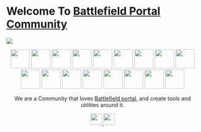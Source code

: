 # Welcome To [Battlefield Portal Community](https://discord.gg/caacPSxVre) 

<img src="https://cdn.discordapp.com/attachments/908104736455155762/916286253878624296/Banniere.png" />
<p  align="middle">
  <img src="https://user-images.githubusercontent.com/22869882/174158122-dbf2c550-3801-4d1d-bad9-60757980b11c.gif"  width="50" />
  <img src="https://cdn.discordapp.com/attachments/908104736455155762/936262252863033364/Icon_portal_library_tsprt.png"  width="50" />
  <img src="https://cdn.discordapp.com/attachments/908104736455155762/936262253085347910/Icons_portal.png"  width="50" />
  <img src="https://cdn.discordapp.com/attachments/908104736455155762/936262253316030474/Icons_prefabs.png"  width="50" />
  <img src="https://cdn.discordapp.com/attachments/908104736455155762/936262253508952104/Icons_template_video.png"  width="50" />
  <img src="https://cdn.discordapp.com/attachments/908104736455155762/936262253714477117/Icons_template.png"  width="50" />
  <img src="https://cdn.discordapp.com/attachments/908104736455155762/936262253970358282/multi.png"  width="50" />
  <img src="https://cdn.discordapp.com/attachments/908104736455155762/936262254293311518/rules.png"  width="50" />
  <img src="https://cdn.discordapp.com/attachments/908104736455155762/936262254486224896/solo.png"  width="50" />
  <img src="https://cdn.discordapp.com/attachments/908104736455155762/936262254687559790/submit.png"  width="50" />
  <img src="https://cdn.discordapp.com/attachments/908104736455155762/936262254926630933/trending.png"  width="50" />
  <img src="https://cdn.discordapp.com/attachments/908104736455155762/936262296588652584/coop.png"  width="50" />
  <img src="https://cdn.discordapp.com/attachments/908104736455155762/936262296806752276/Esport.png"  width="50" />
  <img src="https://cdn.discordapp.com/attachments/908104736455155762/936262297091977256/events.png"  width="50" />
  <img src="https://cdn.discordapp.com/attachments/908104736455155762/936262297259745280/featured.png"  width="50" />
  <img src="https://cdn.discordapp.com/attachments/908104736455155762/936262297259745280/featured.png"  width="50" />
  <img src="https://cdn.discordapp.com/attachments/908104736455155762/936262297477869618/help.png"  width="50" />  
</p>

<p align="middle">
    We are a Community that loves <a href="https://www.ea.com/games/battlefield/battlefield-2042/game-overview/modes/battlefield-portal">Battlefield portal</a>, and create tools and utilities around it.  
  </p>


<p align="middle">
  <a href="https://discord.gg/caacPSxVre"> <img src="https://discord.com/assets/f9bb9c4af2b9c32a2c5ee0014661546d.png" width=30/> </a>
  <a href="https://twitter.com/BF2042_Portal"> <img src="http://assets.stickpng.com/images/580b57fcd9996e24bc43c53e.png" width=30/> </a>
</p>
